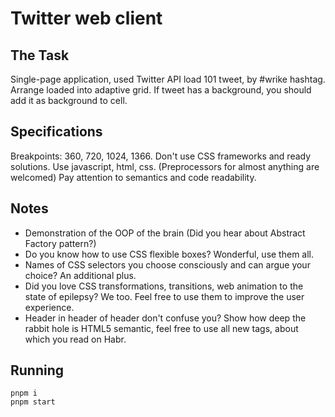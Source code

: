 # Twitter web client
## The Task
Single-page application, used Twitter API load 101 tweet, by #wrike hashtag.
Arrange loaded into adaptive grid.
If tweet has a background, you should add it as background to cell.
## Specifications
Breakpoints: 360, 720, 1024, 1366.
Don't use CSS frameworks and ready solutions.
Use javascript, html, css. (Preprocessors for almost anything are welcomed)
Pay attention to semantics and code readability.
## Notes
- Demonstration of the OOP of the brain (Did you hear about Abstract Factory pattern?)
- Do you know how to use CSS flexible boxes? Wonderful, use them all.
- Names of CSS selectors you choose consciously and can argue your choice? An additional plus.
- Did you love CSS transformations, transitions, web animation to the state of epilepsy? We too. Feel free to use them to improve the user experience.
- Header in header of header don't confuse you? Show how deep the rabbit hole is HTML5 semantic, feel free to use all new tags, about which you read on Habr.
## Running
```
pnpm i
pnpm start
```
